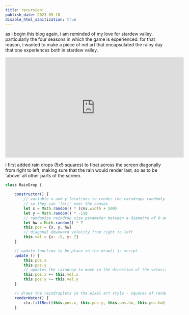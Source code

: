 ```yaml
---
title: recursion!
publish_date: 2023-05-10
disable_html_sanitization: true
--- 
```

<font>as i begin this blog again, i am reminded of my love for stardew valley. particularly the four seasons in which
the game is experienced. for that reason, i wanted to make a piece of net art that encapsulated the rainy day that one experiences both in stardew valley.</font>
<br>
<iframe width="560" height="315" src="https://www.youtube.com/embed/yrRCGNMTTFo" title="YouTube video player" frameborder="0" allow="accelerometer; autoplay; clipboard-write; encrypted-media; gyroscope; picture-in-picture; web-share" allowfullscreen></iframe>
<br>

i first added rain drops (5x5 squares) to float across the screen diagonally from right to left, making sure that the rain would render last, so as to be 'above' all other parts of the screen.


```js
class RainDrop {

    constructor() {
        // variable x and y locations to render the raindrops randomly OFF the canvas, 
        // so they can 'fall' over the canvas
        let x = Math.random() * (cnv.width + 500)
        let y = Math.random() * -110
        // randomize raindrop size parameter between a diametre of 0 and 7px
        let hw = Math.random() * 7
        this.pos = {x, y, hw}
        // diagonal downward velocity from right to left
        this.vel = {x: -5, y: 7}
    }

    // update function to be place in the draw() js script
    update () {
        this.pos.x 
        this.pos.y 
        // updates the raindrop to move in the direction of the velocity declared
        this.pos.x += this.vel.x
        this.pos.y += this.vel.y
    }

    // draws the raindroplets in the pixel art style - squares of random sizes
    renderWater() {
        ctx.fillRect(this.pos.x, this.pos.y, this.pos.hw, this.pos.hw)
    }
```



<script>

class RainDrop {

        constructor() {
            let x = Math.random() * (cnv.width + 500)
            let y = Math.random() * -100 - 10
            let hw = Math.random() * 7
            this.pos = {x, y, hw}
            this.vel = {x: -5, y: 7}
            this.acc = {x: 0, y: 0}
        }

        update () {
            this.pos.x 
            this.pos.y 
            this.pos.x += this.vel.x
            this.pos.y += this.vel.y
        }

        renderWater() {
            ctx.fillRect(this.pos.x, this.pos.y, this.pos.hw, this.pos.hw)
        }

        // recursiveWaterRender(tailFactor) {

        //         ctx.fillStyle = 'skyblue'

        //         ctx.fillRect(this.pos.x + (this.pos.hw + tailFactor), this.pos.y - (this.pos.hw + tailFactor), this.pos.hw - tailFactor/5, this.pos.hw - tailFactor/5)

        //         if (tailFactor > 20) return

        //         this.recursiveWaterRender(tailFactor + 5)

            
        // }

        offScreen() {
            return (this.pos.y > cnv.height + this.pos.hw);
        }

    }

</script>

<canvas id=rainDropExample></canvas>

<script type=module>

    const cnv = document.getElementById (`rainDropExample`)
    cnv.width = cnv.parentNode.scrollWidth
    cnv.height = cnv.width * 9 / 16


    const ctx = cnv.getContext ('2d')

    // // append the canvas element to the document body
    // document.body.appendChild (cnv)


    // rain
    let rain = []

    // define the function that will draw frames
    function draw_frame () {

        background('green')    

        //raindrops

        rain.push(new RainDrop())

        for (droplet of rain) {
            droplet.update()
            droplet.renderWater()

            // droplet.recursiveWaterRender(1)
        }

        // // check to see if the amounts of RainDrops are not growing, i.e. slowing the computer
        // // console.log(rain.length)
        // for (let i = rain.length - 1; i >= 0; i--) {
        //     if (rain[i].offScreen()) {
        //         rain.splice(i, 1);
        //     }
        // }

        // recursively call itself for ongoing animation
        requestAnimationFrame (draw_frame)

    }

        requestAnimationFrame (draw_frame)

    function background (c) {
    ctx.fillStyle = c
    ctx.fillRect (0, 0, cnv.width, cnv.height)        
    }   


    

</script>











